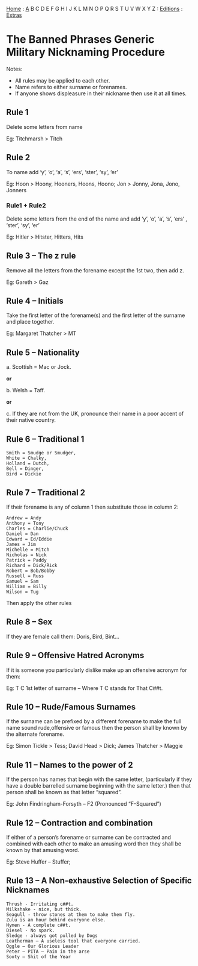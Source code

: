 [Home](/) : [A](aircrew/a) B C D E F G H I J K L M N O P Q R S T U V W X Y Z : [Editions](/foreword/) : [Extras](/extras/)

# The Banned Phrases Generic Military Nicknaming Procedure

Notes:

- All rules may be applied to each other.
- Name refers to either surname or forenames.
- If anyone shows displeasure in their nickname then use it at all times.

## Rule 1

Delete some letters from name

Eg: Titchmarsh > Titch

## Rule 2

To name add ‘y’, ‘o’, ‘a’, ‘s’, ‘ers’, ‘ster’, ‘sy’, ‘er’

Eg: Hoon > Hoony, Hooners, Hoons, Hoono; Jon > Jonny, Jona, Jono, Jonners

### Rule1 + Rule2

Delete some letters from the end of the name and add ‘y’, ‘o’, ‘a’, ‘s’, ‘ers’ , ‘ster’, ‘sy’, ‘er’

Eg: Hitler > Hitster, Hitters, Hits

## Rule 3 – The z rule

Remove all the letters from the forename except the 1st two, then add z.

Eg: Gareth > Gaz

## Rule 4 – Initials

Take the first letter of the forename(s) and the first letter of the surname and place together.

Eg: Margaret Thatcher > MT

## Rule 5 – Nationality

a. Scottish = Mac or Jock.

**or**

b. Welsh = Taff.

**or**

c. If they are not from the UK, pronounce their name in a poor accent of their native country.

## Rule 6 – Traditional 1

    Smith = Smudge or Smudger,
    White = Chalky,
    Holland = Dutch,
    Bell = Dinger,
    Bird = Dickie

## Rule 7 – Traditional 2

If their forename is any of column 1 then substitute those in column 2:

    Andrew = Andy
    Anthony = Tony
    Charles = Charlie/Chuck
    Daniel = Dan
    Edward = Ed/Eddie
    James = Jim
    Michelle = Mitch
    Nicholas = Nick
    Patrick = Paddy
    Richard = Dick/Rick
    Robert = Bob/Bobby
    Russell = Russ
    Samuel = Sam
    William = Billy
    Wilson = Tug

Then apply the other rules

## Rule 8 – Sex

If they are female call them: Doris, Bird, Bint…

## Rule 9 – Offensive Hatred Acronyms

If it is someone you particularly dislike make up an offensive acronym for them:

Eg: T C 1st letter of surname – Where T C stands for That C##t.

## Rule 10 – Rude/Famous Surnames

If the surname can be prefixed by a different forename to make the full name sound rude,offensive or famous then the person shall by known by the alternate forename.

Eg: Simon Tickle > Tess; David Head > Dick; James Thatcher > Maggie

## Rule 11 – Names to the power of 2

If the person has names that begin with the same letter, (particularly if they have a double barrelled surname beginning with the same letter.) then that person shall be known as that letter “squared”.

Eg: John Findringham-Forsyth – F2 (Pronounced “F-Squared”)

## Rule 12 – Contraction and combination

If either of a person’s forename or surname can be contracted and combined with each other to make an amusing word then they shall be known by that amusing word.

Eg: Steve Huffer – Stuffer;

## Rule 13 – A Non-exhaustive Selection of Specific Nicknames

    Thrush - Irritating c##t.
    Milkshake - nice, but thick.
    Seagull - throw stones at them to make them fly.
    Zulu is an hour behind everyone else.
    Hymen - A complete c##t.
    Diesel - No spark.
    Sledge - always got pulled by Dogs
    Leatherman – A useless tool that everyone carried.
    Oggle – Our Glorious Leader
    Peter – PITA – Pain in the arse
    Sooty – Shit of the Year

